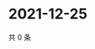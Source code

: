 # 2021-12-25

共 0 条

<!-- BEGIN WEIBO -->
<!-- 最后更新时间 Sat Dec 25 2021 21:11:37 GMT+0800 (China Standard Time) -->

<!-- END WEIBO -->
